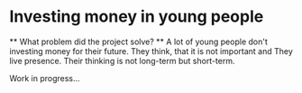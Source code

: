 # Investing money in young people

** What problem did the project solve? **
A lot of young people don't investing money for their future. They think, that it is not important and They live presence. Their thinking is not long-term but short-term.  

Work in progress...
